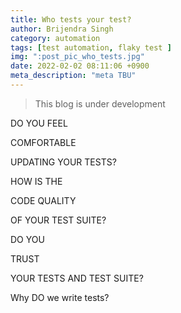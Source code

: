 ```yaml
---
title: Who tests your test?
author: Brijendra Singh
category: automation
tags: [test automation, flaky test ]
img: ":post_pic_who_tests.jpg"
date: 2022-02-02 08:11:06 +0900
meta_description: "meta TBU"
---
```


> This blog is under development


DO YOU FEEL

COMFORTABLE

UPDATING YOUR TESTS?


HOW IS THE

CODE QUALITY

OF YOUR TEST SUITE?


DO YOU

TRUST

YOUR TESTS AND TEST SUITE?

Why DO we write tests?

